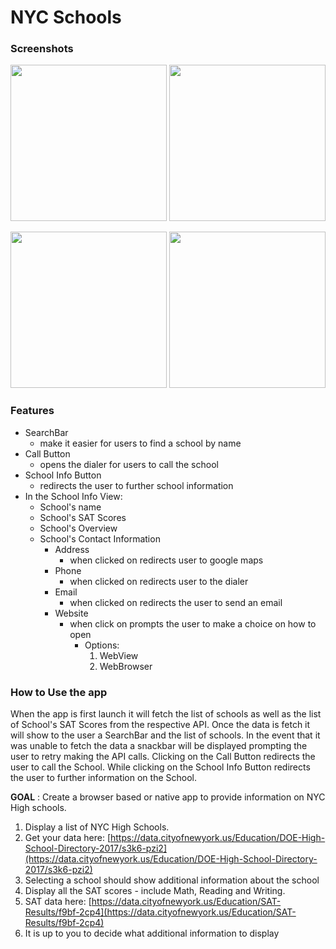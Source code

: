 # NYC Schools

### Screenshots
<image src="screenshots/img_1.png" width="250"> <image src="screenshots/img_2.png" width="250"> 

<image src="screenshots/img_3.png" width="250"> <image src="screenshots/img_4.png" width="250"> 

### Features

- SearchBar
  - make it easier for users to find a school by name
- Call Button
  - opens the dialer for users to call the school
- School Info Button
  - redirects the user to further school information  
- In the School Info View:
    - School's name
    - School's SAT Scores
    - School's Overview
    - School's Contact Information
      - Address
        - when clicked on redirects user to google maps
      - Phone 
        - when clicked on redirects user to the dialer
      - Email
        - when clicked on redirects the user to send an email
      - Website
        - when click on prompts the user to make a choice on how to open 
          - Options:
            1. WebView
            2. WebBrowser

### How to Use the app 
When the app is first launch it will fetch the list of schools as well as the list of School's SAT Scores from the respective API. Once the data is fetch it will show to the user a SearchBar and the list of schools. In the event that it was unable to fetch the data a snackbar will be displayed prompting the user to retry making the API calls. Clicking on the Call Button redirects the user to call the School. While clicking on the School Info Button redirects the user to further information on the School.

**GOAL** :
Create a browser based or native app to provide information on NYC High schools.

1. Display a list of NYC High Schools.
1. Get your data here: [https://data.cityofnewyork.us/Education/DOE-High-School-Directory-2017/s3k6-pzi2](https://data.cityofnewyork.us/Education/DOE-High-School-Directory-2017/s3k6-pzi2)
2. Selecting a school should show additional information about the school
1. Display all the SAT scores - include Math, Reading and Writing.
1. SAT data here: [https://data.cityofnewyork.us/Education/SAT-Results/f9bf-2cp4](https://data.cityofnewyork.us/Education/SAT-Results/f9bf-2cp4)
2. It is up to you to decide what additional information to display
